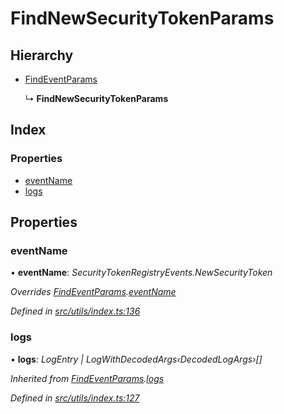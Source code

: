 # FindNewSecurityTokenParams

## Hierarchy

* [FindEventParams](_utils_index_.findeventparams.md)

  ↳ **FindNewSecurityTokenParams**

## Index

### Properties

* [eventName](_utils_index_.findnewsecuritytokenparams.md#eventname)
* [logs](_utils_index_.findnewsecuritytokenparams.md#logs)

## Properties

### eventName

• **eventName**: _SecurityTokenRegistryEvents.NewSecurityToken_

_Overrides_ [_FindEventParams_](_utils_index_.findeventparams.md)_._[_eventName_](_utils_index_.findeventparams.md#eventname)

_Defined in_ [_src/utils/index.ts:136_](https://github.com/PolymathNetwork/polymath-sdk/blob/550676f/src/utils/index.ts#L136)

### logs

• **logs**: _LogEntry \| LogWithDecodedArgs‹DecodedLogArgs›\[\]_

_Inherited from_ [_FindEventParams_](_utils_index_.findeventparams.md)_._[_logs_](_utils_index_.findeventparams.md#logs)

_Defined in_ [_src/utils/index.ts:127_](https://github.com/PolymathNetwork/polymath-sdk/blob/550676f/src/utils/index.ts#L127)

